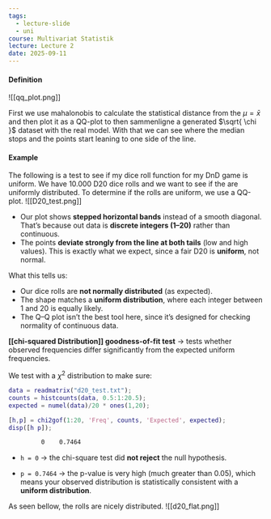 ```yaml
---
tags:
  - lecture-slide
  - uni
course: Multivariat Statistik
lecture: Lecture 2
date: 2025-09-11
---
```


#### Definition
![[qq_plot.png]]

First we use mahalonobis to calculate the statistical distance from the $\mu=\bar{x}$ and then plot it as a QQ-plot to then sammenligne a generated $\sqrt{ \chi }$ dataset with the real model. With that we can see where the median stops and the points start leaning to one side of the line.


#### Example

The following is a test to see if my dice roll function for my DnD game is uniform. We have 10.000 D20 dice rolls and we want to see if the are uniformly distributed.
To determine if the rolls are uniform, we use a QQ-plot.
![[D20_test.png]]

- Our plot shows **stepped horizontal bands** instead of a smooth diagonal. That’s because out data is **discrete integers (1–20)** rather than continuous.
- The points **deviate strongly from the line at both tails** (low and high values). This is exactly what we expect, since a fair D20 is **uniform**, not normal.

What this tells us:

- Our dice rolls are **not normally distributed** (as expected).
- The shape matches a **uniform distribution**, where each integer between 1 and 20 is equally likely.
- The Q–Q plot isn’t the best tool here, since it’s designed for checking normality of continuous data.

**[[chi-squared Distribution]] goodness-of-fit test** → tests whether observed frequencies differ significantly from the expected uniform frequencies.

We test with a $\chi^2$ distribution to make sure:

```matlab
data = readmatrix("d20_test.txt");
counts = histcounts(data, 0.5:1:20.5);
expected = numel(data)/20 * ones(1,20);

[h,p] = chi2gof(1:20, 'Freq', counts, 'Expected', expected);
disp([h p]);
```

```bash
         0    0.7464
```

- `h = 0` → the chi-square test did **not reject** the null hypothesis.
    
- `p = 0.7464` → the p-value is very high (much greater than 0.05), which means your observed distribution is statistically consistent with a **uniform distribution**.

As seen bellow, the rolls are nicely distributed.
![[d20_flat.png]]